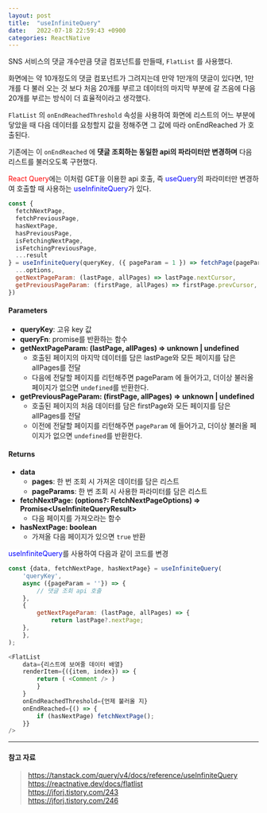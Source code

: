 ```yaml
---
layout: post
title:  "useInfiniteQuery"
date:   2022-07-18 22:59:43 +0900
categories: ReactNative
---
```


SNS 서비스의 댓글 개수만큼 댓글 컴포넌트를 만들때, `FlatList` 를 사용했다.

화면에는 약 10개정도의 댓글 컴포넌트가 그려지는데 만약 1만개의 댓글이 있다면, 1만개를 다 불러 오는 것 보다 처음 20개를 부르고 데이터의 마지막 부분에 갈 즈음에 다음 20개를 부르는 방식이 더 효율적이라고 생각했다.

`FlatList` 의 `onEndReachedThreshold` 속성을 사용하여 화면에 리스트의 어느 부분에 닿았을 때 다음 데이터를 요청할지 값을 정해주면 그 값에 따라 onEndReached 가 호출된다.

기존에는 이 `onEndReached` 에 **댓글 조회하는 동일한 api의 파라미터만 변경하며** 다음 리스트를 불러오도록 구현했다.

<span style="background-color:white; color:red">React Query</span>에는 이처럼 GET을 이용한 api 호출, 즉 <span style="background-color:white; color:blue">useQuery</span>의 파라미터만 변경하여 호출할 때 사용하는 <span style="background-color:white; color:blue">useInfiniteQuery</span>가 있다.


```javascript
const {
  fetchNextPage,
  fetchPreviousPage,
  hasNextPage,
  hasPreviousPage,
  isFetchingNextPage,
  isFetchingPreviousPage,
  ...result
} = useInfiniteQuery(queryKey, ({ pageParam = 1 }) => fetchPage(pageParam), {
  ...options,
  getNextPageParam: (lastPage, allPages) => lastPage.nextCursor,
  getPreviousPageParam: (firstPage, allPages) => firstPage.prevCursor,
})
```

#### Parameters
- **queryKey**: 고유 key 값
- **queryFn**: promise를 반환하는 함수
- **getNextPageParam: (lastPage, allPages) => unknown \| undefined**
    - 호출된 페이지의 마지막 데이터를 담은 lastPage와 모든 페이지를 담은 allPages를 전달
    - 다음에 전달할 페이지를 리턴해주면 pageParam 에 들어가고, 더이상 불러올 페이지가 없으면 `undefined`를 반환한다.
- **getPreviousPageParam: (firstPage, allPages) => unknown \| undefined**
    - 호출된 페이지의 처음 데이터를 담은 firstPage와 모든 페이지를 담은 allPages를 전달
    - 이전에 전달할 페이지를 리턴해주면 `pageParam` 에 들어가고, 더이상 불러올 페이지가 없으면 `undefined`를 반환한다.

#### Returns
- **data**
  - **pages**: 한 번 조회 시 가져온 데이터를 담은 리스트
  - **pageParams**: 한 번 조회 시 사용한 파라미터를 담은 리스트
- **fetchNextPage: (options?: FetchNextPageOptions) => Promise\<UseInfiniteQueryResult\>**
  - 다음 페이지를 가져오라는 함수
- **hasNextPage: boolean**
  - 가져올 다음 페이지가 있으면 `true` 반환

<span style="background-color:white; color:blue">useInfiniteQuery</span>를 사용하여 다음과 같이 코드를 변경


```javascript
const {data, fetchNextPage, hasNextPage} = useInfiniteQuery(
    'queryKey',
    async ({pageParam = ''}) => { 
        // 댓글 조회 api 호출
    },
    {
        getNextPageParam: (lastPage, allPages) => {
    	    return lastPage?.nextPage;
	},
    },
);

<FlatList
    data={리스트에 보여줄 데이터 배열}
    renderItem={({item, index}) => {
        return ( <Comment /> )
        }
    }
    onEndReachedThreshold={언제 불러올 지}
    onEndReached={() => {
        if (hasNextPage) fetchNextPage();
    }}
/>
```


---
#### 참고 자료
> https://tanstack.com/query/v4/docs/reference/useInfiniteQuery  
> https://reactnative.dev/docs/flatlist  
> https://jforj.tistory.com/243  
> https://jforj.tistory.com/246  